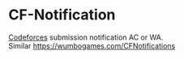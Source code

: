 # CF-Notification 
[Codeforces](https://codeforces.com/) submission notification AC or WA.  
 Similar https://wumbogames.com/CFNotifications 
